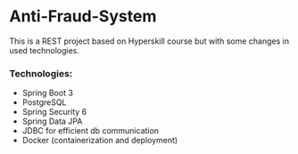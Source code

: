 # Anti-Fraud-System

This is a REST project based on Hyperskill course but with some changes in used technologies.

### Technologies:

- Spring Boot 3
- PostgreSQL
- Spring Security 6
- Spring Data JPA
- JDBC for efficient db communication
- Docker (containerization and deployment) 